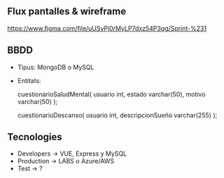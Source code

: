 ## Flux pantalles & wireframe
https://www.figma.com/file/uUSvPj0rMyLP7dxz54P3qg/Sprint-%231

## BBDD
  - Tipus: MongoDB o MySQL
  - Entitats:

      cuestionarioSaludMental(
        usuario int,
        estado varchar(50),
        motivo varchar(50)
      );

      cuestionarioDescanso(
          usuario int,
          descripcionSueño varchar(255)
      );
 
 ## Tecnologies 

- Developers → VUE, Express y MySQL
- Production → LABS o Azure/AWS
- Test → ? 
